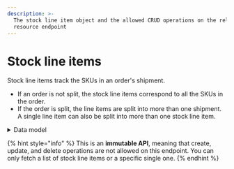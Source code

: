 ```yaml
---
description: >-
  The stock line item object and the allowed CRUD operations on the related
  resource endpoint
---
```


# Stock line items

Stock line items track the SKUs in an order's shipment.

* If an order is not split, the stock line items correspond to all the SKUs in the order.
* If the order is split, the line items are split into more than one shipment. A single line item can also be split into more than one stock line item.

<details>

<summary>Data model</summary>

Check the related [ER diagram](https://commercelayer.io/docs/data-model/shipments-and-shipping-categories) and explore the flowchart that illustrates how the stock line item resource relates with the other API entities.

</details>

{% hint style="info" %}
This is an **immutable API**, meaning that create, update, and delete operations are not allowed on this endpoint. You can only fetch a list of stock line items or a specific single one.
{% endhint %}
